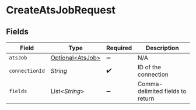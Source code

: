# CreateAtsJobRequest


## Fields

| Field                                              | Type                                               | Required                                           | Description                                        |
| -------------------------------------------------- | -------------------------------------------------- | -------------------------------------------------- | -------------------------------------------------- |
| `atsJob`                                           | [Optional\<AtsJob>](../../models/shared/AtsJob.md) | :heavy_minus_sign:                                 | N/A                                                |
| `connectionId`                                     | *String*                                           | :heavy_check_mark:                                 | ID of the connection                               |
| `fields`                                           | List\<*String*>                                    | :heavy_minus_sign:                                 | Comma-delimited fields to return                   |
